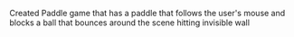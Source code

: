 Created Paddle game that has a paddle that follows the user's mouse and blocks a ball that bounces around the scene hitting invisible wall